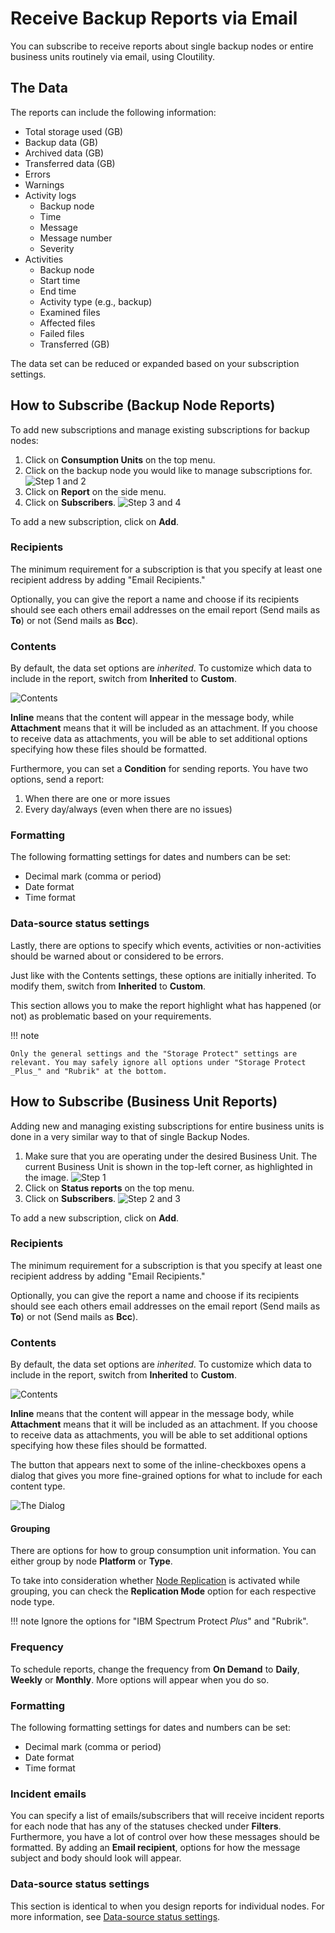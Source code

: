 Receive Backup Reports via Email
========================

You can subscribe to receive reports about single backup nodes or entire business units routinely via email, using Cloutility.

The Data
----------
The reports can include the following information:

- Total storage used (GB)
- Backup data (GB)
- Archived data (GB)
- Transferred data (GB)
- Errors
- Warnings
- Activity logs 
    - Backup node
    - Time
    - Message
    - Message number
    - Severity
- Activities 
    - Backup node
    - Start time
    - End time
    - Activity type (e.g., backup)
    - Examined files
    - Affected files
    - Failed files
    - Transferred (GB)

The data set can be reduced or expanded based on your subscription settings.

How to Subscribe (Backup Node Reports)
------------------

To add new subscriptions and manage existing subscriptions for backup nodes:

1. Click on **Consumption Units** on the top menu.
2. Click on the backup node you would like to manage subscriptions for.
      ![Step 1 and 2](../images/baas-portal-find-sub-button1.png)
3. Click on **Report** on the side menu.
4. Click on **Subscribers**.
      ![Step 3 and 4](../images/baas-portal-find-sub-button2.png)

To add a new subscription, click on **Add**.

### Recipients
The minimum requirement for a subscription is that you specify at least one recipient address by adding "Email Recipients."

Optionally, you can give the report a name and choose if its recipients should see each others email addresses on the email report (Send mails as **To**) or not (Send mails as **Bcc**).

### Contents

By default, the data set options are _inherited_. To customize which data to include in the report, switch from **Inherited** to **Custom**.

![Contents](../images/baas-portal-sub-content-settings.png)

**Inline** means that the content will appear in the message body, while **Attachment** means that it will be included as an attachment. If you choose to receive data as attachments, you will be able to set additional options specifying how these files should be formatted.

Furthermore, you can set a **Condition** for sending reports. You have two options, send a report:

1. When there are one or more issues
2. Every day/always (even when there are no issues)

### Formatting

The following formatting settings for dates and numbers can be set:

- Decimal mark (comma or period)
- Date format
- Time format

### <a name="data-source"></a> Data-source status settings

Lastly, there are options to specify which events, activities or non-activities should be warned about or considered to be errors. 

Just like with the Contents settings, these options are initially inherited. To modify them, switch from **Inherited** to **Custom**.

This section allows you to make the report highlight what has happened (or not) as problematic based on your requirements.

!!! note

    Only the general settings and the "Storage Protect" settings are relevant. You may safely ignore all options under "Storage Protect _Plus_" and "Rubrik" at the bottom.

How to Subscribe (Business Unit Reports)
------------------

Adding new and managing existing subscriptions for entire business units is done in a very similar way to that of single Backup Nodes.

1. Make sure that you are operating under the desired Business Unit. The current Business Unit is shown in the top-left corner, as highlighted in the image.
      ![Step 1](../images/baas-portal-find-bu-sub-button1.png)
2. Click on **Status reports** on the top menu.
3. Click on **Subscribers**.
      ![Step 2 and 3](../images/baas-portal-find-bu-sub-button2.png)

To add a new subscription, click on **Add**.

### Recipients
The minimum requirement for a subscription is that you specify at least one recipient address by adding "Email Recipients."

Optionally, you can give the report a name and choose if its recipients should see each others email addresses on the email report (Send mails as **To**) or not (Send mails as **Bcc**).

### Contents
By default, the data set options are _inherited_. To customize which data to include in the report, switch from **Inherited** to **Custom**.

![Contents](../images/baas-portal-bu-sub-content-settings.png)

**Inline** means that the content will appear in the message body, while **Attachment** means that it will be included as an attachment. If you choose to receive data as attachments, you will be able to set additional options specifying how these files should be formatted.

The button that appears next to some of the inline-checkboxes opens a dialog that gives you more fine-grained options for what to include for each content type.

![The Dialog](../images/baas-portal-ba-sub-content-dialog.png)

#### Grouping

There are options for how to group consumption unit information. You can either group by node **Platform** or **Type**.

To take into consideration whether [Node Replication](https://www.ibm.com/docs/en/storage-protect/8.1.24?topic=commands-query-node-query-nodes#r_cmd_node_query__ndq_fielddesc__title__1) is activated while grouping, you can check the **Replication Mode** option for each respective node type.

!!! note
      Ignore the options for "IBM Spectrum Protect _Plus_" and "Rubrik".

### Frequency

To schedule reports, change the frequency from **On Demand** to **Daily**, **Weekly** or **Monthly**. 
More options will appear when you do so.

### Formatting

The following formatting settings for dates and numbers can be set:

- Decimal mark (comma or period)
- Date format
- Time format

### Incident emails

You can specify a list of emails/subscribers that will receive incident reports for each node that has any of the statuses checked under **Filters**. Furthermore, you have a lot of control over how these messages should be formatted. By adding an **Email recipient**, options for how the message subject and body should look will appear.

### Data-source status settings

This section is identical to when you design reports for individual nodes. For more information, see [Data-source status settings](#data-source).